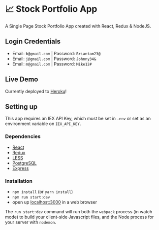 # 📈 Stock Portfolio App

A Single Page Stock Portfolio App created with React, Redux & NodeJS.

## Login Credentials

* Email: `b@gmail.com`  | Password: `Briantam23@`
* Email: `j@gmail.com`   | Password: `Johnny34&`
* Email: `m@gmail.com` | Password: `Mike12#` 

## Live Demo

Currently deployed to [Heroku](https://ttp-fs-btam.herokuapp.com)!

## Setting up

This app requires an IEX API Key, which must be set in `.env` or set as an environment variable on `IEX_API_KEY`.

### Dependencies

* [React](https://reactjs.org)
* [Redux](https://redux.js.org)
* [LESS](http://lesscss.org)
* [PostgreSQL](https://www.postgresql.org)
* [Express](https://expressjs.com)

### Installation

* `npm install` (or `yarn install`)
* `npm run start:dev`
* open up [localhost:3000](http://localhost:3000) in a web browser

The `run start:dev` command will run both the `webpack` process (in watch mode) to build your client-side Javascript files, and the Node process for your server with `nodemon`.